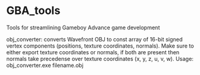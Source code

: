 # GBA_tools
Tools for streamlining Gameboy Advance game development

obj_converter: converts Wavefront OBJ to const array of 16-bit signed vertex components (positions, texture coordinates, normals). Make sure to either export texture coordinates or normals, if both are present then normals take precedense over texture coordinates (x, y, z, u, v, w).
Usage: obj_converter.exe filename.obj
